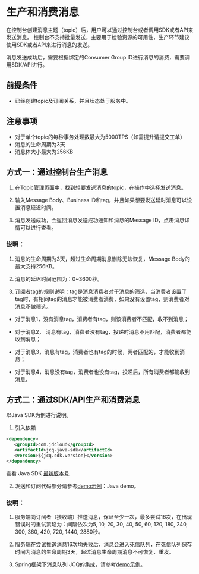 # 生产和消费消息
在控制台创建消息主题（topic）后，用户可以通过控制台或者调用SDK或者API来发送消息。
控制台不支持批量发送，主要用于检验资源的可用性，生产环节建议使用SDK或者API来进行消息的发送。</br>
    
消息发送成功后，需要根据绑定的Consumer Group ID进行消息的消费，需要调用SDK/API进行。

## 前提条件
- 已经创建topic及订阅关系，并且状态处于服务中。

## 注意事项
- 对于单个topic的每秒事务处理数最大为5000TPS（如需提升请提交工单）
- 消息的生命周期为3天
- 消息体大小最大为256KB

## 方式一：通过控制台生产消息
1. 在Topic管理页面中，找到想要发送消息的topic，在操作中选择发送消息。

2. 输入Message Body、Business ID和tag，并且如果想要发送延时消息可以设置消息延迟时间。

3. 消息发送成功，会返回消息发送成功通知和消息的Message ID，点击消息详情可以进行查看。

### 说明：

1. 消息的生命周期为3天，超过生命周期消息删除无法恢复，Message Body的最大支持256KB。

2. 消息的延迟时间范围为：0~3600秒。

3. 订阅者tag的规则说明：tag是消息消费者对于消息的筛选，当消费者设置了tag时，有相同tag的消息才能被消费者消费，如果没有设置tag，则消费者对消息不做筛选。

- 对于消息1，没有消息tag，消费者有tag，则该消费者不匹配，收不到消息；

- 对于消息2， 消息有tag，消费者没有tag，投递时消息不用匹配，消费者都能收到消息；

- 对于消息3，消息有tag，消费者也有tag的时候，两者匹配的，才能收到消息；

- 对于消息4，消息没有tag，消费者也没有tag，投递后，所有消费者都能收到消息。


## 方式二：通过SDK/API生产和消费消息

以Java SDK为例进行说明。

1. 引入依赖
```XML
<dependency>
   <groupId>com.jdcloud</groupId>
   <artifactId>jcq-java-sdk</artifactId>
   <version>${jcq.sdk.version}</version>
</dependency>
```

查看 Java SDK [最新版本号](https://mvnrepository.com/artifact/com.jdcloud/jcq-java-sdk)

2. 发送和订阅代码部分请参考[demo示例](../SDK-Rerference/Demo.md)：Java demo。

### 说明：

1. 服务端向订阅者（接收端）推送消息，保证至少一次，最多尝试16次，在出现错误时的重试策略为：间隔依次为5, 10, 20, 30, 40, 50, 60, 120, 180, 240, 300, 360, 420, 720, 1440, 2880秒。

2. 服务端在尝试推送消息16次均失败后，消息会进入死信队列，在死信队列保存时间为消息的生命周期3天，超过消息生命周期消息不可恢复、重发。

3. Spring框架下消息队列 JCQ的集成，请参考[demo示例](../SDK-Rerference/Demo.md)。




